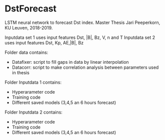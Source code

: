 # DstForecast
LSTM neural network to forecast Dst index. Master Thesis Jari Peeperkorn, KU Leuven, 2018-2019.

Inputdata set 1 uses input features Dst, |B|, Bz, V, n and T
Inputdata set 2 uses input features Dst, Kp, AE,|B|, Bz

Folder data contains:
- Datafixer: script to fill gaps in data by linear interpolation
- Datacorr: script to make correlation analysis between parameters used in thesis

Folder Inputdata 1 contains:
- Hyperarameter code
- Training code
- Different saved models (3,4,5 an 6 hours forecast)

Folder Inputdata 2 contains:
- Hyperarameter code
- Training code
- Different saved models (3,4,5 an 6 hours forecast)
